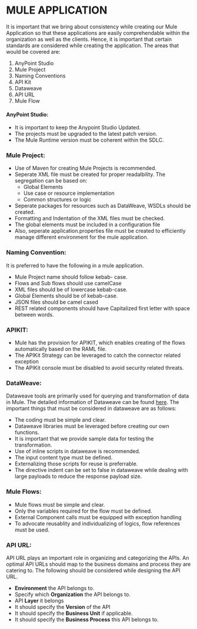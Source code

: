 # MULE APPLICATION

It is important that we bring about consistency while creating our Mule Application so that these applications are easily comprehendable within the organization as well as the clients. Hence, it is important that certain standards are considered while creating the application. The areas that would be covered are:
1. AnyPoint Studio
2. Mule Project 
3. Naming Conventions
4. API Kit
5. Dataweave
6. API URL
7. Mule Flow

#### AnyPoint Studio:
- It is important to keep the Anypoint Studio Updated.
- The projects must be upgraded to the  latest patch version.
- The Mule Runtime version  must be coherent within the SDLC.

### Mule Project:
- Use of Maven for creating Mule Projects is recommended. 
- Seperate XML file must be created for proper readalbility. The segregation can be based on:
     - Global Elements
     - Use case or resource implementation 
     - Common structures or logic 
- Seperate packages for resources such as DataWeave, WSDLs should be created.
- Formatting and Indentation of the XML files must be checked.
- The global elements must be included in a configuration file
- Also, seperate application.properties file must be created to efficiently manage different environment for the mule application.

### Naming Convention:
It is preferred to have the following in a mule application.
- Mule Project name should follow kebab- case.
- Flows and Sub flows should use camelCase
- XML files should be of lowercase kebab-case.
- Global Elements should be of kebab-case.
- JSON files should be camel cased
- REST related components should have Capitalized first letter with space between words.

### APIKIT:
- Mule has the provision for APIKIT, which enables creating of the flows automatically based on the RAML file.
- The APIKit Strategy can be leveraged to catch the connector related exception
- The APIKit console must be disabled to avoid security related threats.

### DataWeave:
Dataweave tools are primarily used for querying and transformation of data in Mule. The detailed information of Dataweave can be found [here](https://docs.mulesoft.com/mule-runtime/3.9/dataweave). The important things that must be considered in dataweave are as follows:
- The coding must be simple and clear.
- Dataweave libraries must be leveraged before creating our own functions.
- It is important that we provide sample data for testing the transformation.
- Use of inline scripts in dataweave is recommended.
- The input content type must be defined.
- Externalizing those scripts for reuse is preferrable.
- The directive indent can be set to false in dataweave while dealing with large payloads to reduce the response payload size.

### Mule Flows:
- Mule flows must be simple and clear. 
- Only the variables required for the flow must be defined.
- External Component calls must be equipped with exception handling
- To advocate reusablity and individualizing of logics, flow references must be used.

### API URL:
API URL plays an important role in organizing and categorizing the APIs. An optimal API URLs should map to the business domains and process they are catering to. The following should be considered while designing the API URL.
- **Environment** the API belongs to.
- Specify which **Organization** the API belongs to.
- API **Layer** it belongs
- It should specify the **Version** of the API
- It should specify the **Business Unit** if applicable.
- It should specify the **Business Process** this API belongs to.




